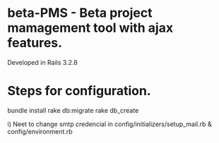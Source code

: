 beta-PMS - Beta project mamagement tool with ajax features.
========
Developed in Rails 3.2.8


Steps for configuration.
============

bundle install
rake db:migrate
rake db_create

i) Neet to change smtp credencial in config/initializers/setup_mail.rb & config/environment.rb
